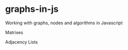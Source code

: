 # graphs-in-js
Working with graphs, nodes and algorithms in Javascript

Matrixes

Adjacency Lists


